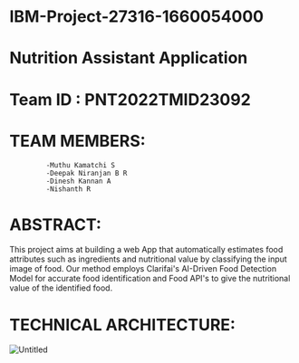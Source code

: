 # IBM-Project-27316-1660054000
# Nutrition Assistant Application
# Team ID : PNT2022TMID23092          


# TEAM MEMBERS:
             -Muthu Kamatchi S
             -Deepak Niranjan B R
             -Dinesh Kannan A
             -Nishanth R
             

# ABSTRACT:
This project aims at building a web App that automatically estimates food attributes such as ingredients and nutritional value by classifying the input image of food.  Our method employs Clarifai's AI-Driven Food Detection Model for accurate food identification and Food API's to give the nutritional value of the identified food.

         
# TECHNICAL ARCHITECTURE:

![Untitled](https://user-images.githubusercontent.com/102889772/200161711-6778f910-2af7-4d1e-bfe4-49bfa11b1241.png)
